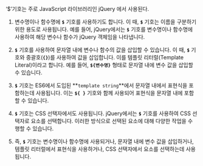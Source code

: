 ‘$’기호는 주로 JavaScript 라이브러리인 jQuery 에서 사용된다.

1. 변수명이나 함수명에 **`$`** 기호를 사용하기도 합니다. 이 때, **`$`** 기호는 이름을 구분하기 위한 용도로 사용됩니다. 예를 들어, jQuery에서는 **`$`** 기호를 변수명이나 함수명에 사용하여 해당 변수나 함수가 jQuery 객체임을 나타냅니다.
2. **`$`** 기호를 사용하여 문자열 내에 변수나 함수의 값을 삽입할 수 있습니다. 이 때, **`$`** 기호와 중괄호(**`{}`**)를 사용하여 값을 삽입합니다. 이를 템플릿 리터럴(Template Literal)이라고 합니다. 예를 들어, **`${변수명}`** 형태로 문자열 내에 변수 값을 삽입할 수 있습니다.
3. **`$`** 기호는 ES6에서 도입된 **`template string`**에서 문자열 내에서 표현식을 포함하는데 사용됩니다. 이는 **`${ }`** 기호와 함께 사용되어 표현식을 문자열 내에 포함할 수 있습니다.
4. **`$`** 기호는 CSS 선택자에서도 사용됩니다. jQuery에서는 **`$`** 기호를 사용하여 CSS 선택자로 요소를 선택합니다. 이러한 방식으로 선택된 요소에 대해 다양한 작업을 수행할 수 있습니다.

5. 즉, **`$`** 기호는 변수명이나 함수명에 사용되거나, 문자열 내에 변수 값을 삽입하거나, 템플릿 리터럴에서 표현식을 사용하거나, CSS 선택자에서 요소를 선택하는데 사용됩니다.
